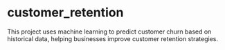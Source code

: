 # customer_retention
This project uses machine learning to predict customer churn based on historical data, helping businesses improve customer retention strategies.

